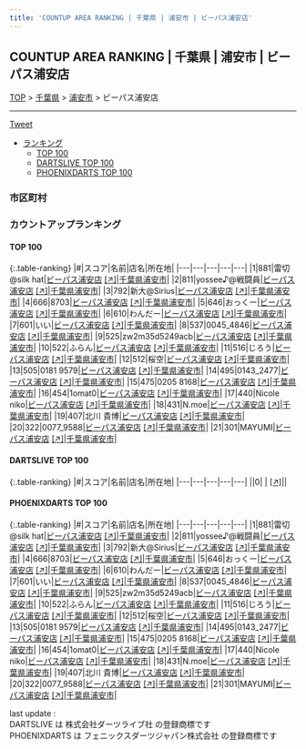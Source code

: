 ```yaml
---
title: 'COUNTUP AREA RANKING | 千葉県 | 浦安市 | ビーパス浦安店'
---
```

## COUNTUP AREA RANKING | 千葉県 | 浦安市 | ビーパス浦安店

[TOP](/darts/rank/) > [千葉県](/darts/rank/千葉県/) > [浦安市](/darts/rank/千葉県/浦安市/) > ビーパス浦安店

___

<a href="https://twitter.com/share?ref_src=twsrc%5Etfw" data-text="COUNTUP AREA RANKING | 千葉県浦安市ビーパス浦安店" class="twitter-share-button" data-hashtags="DARTSLIVE,PHOENIXDARTS,darts,ダーツ" data-show-count="false">Tweet</a>

* [ランキング](#カウントアップランキング)
    * [TOP 100](#top-100)
    * [DARTSLIVE TOP 100](#dartslive-top-100)
    * [PHOENIXDARTS TOP 100](#phoenixdarts-top-100)

### 市区町村

<ul>

</ul>

### カウントアップランキング

#### TOP 100



{:.table-ranking}
|#|スコア|名前|店名|所在地|
|---|---|---|---|---|
|1|881|<span class="rank-name-pd">雷切@silk hat</span>|<a href="/darts/rank/shops/58480.html">ビーパス浦安店</a> <a href="https://vs.phoenixdarts.com/jp/shop/shopDetailInfo/s_58480?s_seq=58480">[↗]</a>|<a href="/darts/rank/千葉県/浦安市">千葉県浦安市</a>|
|2|811|<span class="rank-name-pd">yossee♪@戦闘員</span>|<a href="/darts/rank/shops/58480.html">ビーパス浦安店</a> <a href="https://vs.phoenixdarts.com/jp/shop/shopDetailInfo/s_58480?s_seq=58480">[↗]</a>|<a href="/darts/rank/千葉県/浦安市">千葉県浦安市</a>|
|3|792|<span class="rank-name-pd">新大@Sirius</span>|<a href="/darts/rank/shops/58480.html">ビーパス浦安店</a> <a href="https://vs.phoenixdarts.com/jp/shop/shopDetailInfo/s_58480?s_seq=58480">[↗]</a>|<a href="/darts/rank/千葉県/浦安市">千葉県浦安市</a>|
|4|666|<span class="rank-name-pd">8703</span>|<a href="/darts/rank/shops/58480.html">ビーパス浦安店</a> <a href="https://vs.phoenixdarts.com/jp/shop/shopDetailInfo/s_58480?s_seq=58480">[↗]</a>|<a href="/darts/rank/千葉県/浦安市">千葉県浦安市</a>|
|5|646|<span class="rank-name-pd">おっくー</span>|<a href="/darts/rank/shops/58480.html">ビーパス浦安店</a> <a href="https://vs.phoenixdarts.com/jp/shop/shopDetailInfo/s_58480?s_seq=58480">[↗]</a>|<a href="/darts/rank/千葉県/浦安市">千葉県浦安市</a>|
|6|610|<span class="rank-name-pd">わんだー</span>|<a href="/darts/rank/shops/58480.html">ビーパス浦安店</a> <a href="https://vs.phoenixdarts.com/jp/shop/shopDetailInfo/s_58480?s_seq=58480">[↗]</a>|<a href="/darts/rank/千葉県/浦安市">千葉県浦安市</a>|
|7|601|<span class="rank-name-pd">いい</span>|<a href="/darts/rank/shops/58480.html">ビーパス浦安店</a> <a href="https://vs.phoenixdarts.com/jp/shop/shopDetailInfo/s_58480?s_seq=58480">[↗]</a>|<a href="/darts/rank/千葉県/浦安市">千葉県浦安市</a>|
|8|537|<span class="rank-name-pd">0045_4846</span>|<a href="/darts/rank/shops/58480.html">ビーパス浦安店</a> <a href="https://vs.phoenixdarts.com/jp/shop/shopDetailInfo/s_58480?s_seq=58480">[↗]</a>|<a href="/darts/rank/千葉県/浦安市">千葉県浦安市</a>|
|9|525|<span class="rank-name-pd">zw2m35d5249acb</span>|<a href="/darts/rank/shops/58480.html">ビーパス浦安店</a> <a href="https://vs.phoenixdarts.com/jp/shop/shopDetailInfo/s_58480?s_seq=58480">[↗]</a>|<a href="/darts/rank/千葉県/浦安市">千葉県浦安市</a>|
|10|522|<span class="rank-name-pd">ふらん</span>|<a href="/darts/rank/shops/58480.html">ビーパス浦安店</a> <a href="https://vs.phoenixdarts.com/jp/shop/shopDetailInfo/s_58480?s_seq=58480">[↗]</a>|<a href="/darts/rank/千葉県/浦安市">千葉県浦安市</a>|
|11|516|<span class="rank-name-pd">じろう</span>|<a href="/darts/rank/shops/58480.html">ビーパス浦安店</a> <a href="https://vs.phoenixdarts.com/jp/shop/shopDetailInfo/s_58480?s_seq=58480">[↗]</a>|<a href="/darts/rank/千葉県/浦安市">千葉県浦安市</a>|
|12|512|<span class="rank-name-pd">桜空</span>|<a href="/darts/rank/shops/58480.html">ビーパス浦安店</a> <a href="https://vs.phoenixdarts.com/jp/shop/shopDetailInfo/s_58480?s_seq=58480">[↗]</a>|<a href="/darts/rank/千葉県/浦安市">千葉県浦安市</a>|
|13|505|<span class="rank-name-pd">0181 9579</span>|<a href="/darts/rank/shops/58480.html">ビーパス浦安店</a> <a href="https://vs.phoenixdarts.com/jp/shop/shopDetailInfo/s_58480?s_seq=58480">[↗]</a>|<a href="/darts/rank/千葉県/浦安市">千葉県浦安市</a>|
|14|495|<span class="rank-name-pd">0143_2477</span>|<a href="/darts/rank/shops/58480.html">ビーパス浦安店</a> <a href="https://vs.phoenixdarts.com/jp/shop/shopDetailInfo/s_58480?s_seq=58480">[↗]</a>|<a href="/darts/rank/千葉県/浦安市">千葉県浦安市</a>|
|15|475|<span class="rank-name-pd">0205 8168</span>|<a href="/darts/rank/shops/58480.html">ビーパス浦安店</a> <a href="https://vs.phoenixdarts.com/jp/shop/shopDetailInfo/s_58480?s_seq=58480">[↗]</a>|<a href="/darts/rank/千葉県/浦安市">千葉県浦安市</a>|
|16|454|<span class="rank-name-pd">1omat0</span>|<a href="/darts/rank/shops/58480.html">ビーパス浦安店</a> <a href="https://vs.phoenixdarts.com/jp/shop/shopDetailInfo/s_58480?s_seq=58480">[↗]</a>|<a href="/darts/rank/千葉県/浦安市">千葉県浦安市</a>|
|17|440|<span class="rank-name-pd">Nicole niko</span>|<a href="/darts/rank/shops/58480.html">ビーパス浦安店</a> <a href="https://vs.phoenixdarts.com/jp/shop/shopDetailInfo/s_58480?s_seq=58480">[↗]</a>|<a href="/darts/rank/千葉県/浦安市">千葉県浦安市</a>|
|18|431|<span class="rank-name-pd">N.moe</span>|<a href="/darts/rank/shops/58480.html">ビーパス浦安店</a> <a href="https://vs.phoenixdarts.com/jp/shop/shopDetailInfo/s_58480?s_seq=58480">[↗]</a>|<a href="/darts/rank/千葉県/浦安市">千葉県浦安市</a>|
|19|407|<span class="rank-name-pd">北川 貴博</span>|<a href="/darts/rank/shops/58480.html">ビーパス浦安店</a> <a href="https://vs.phoenixdarts.com/jp/shop/shopDetailInfo/s_58480?s_seq=58480">[↗]</a>|<a href="/darts/rank/千葉県/浦安市">千葉県浦安市</a>|
|20|322|<span class="rank-name-pd">0077_9588</span>|<a href="/darts/rank/shops/58480.html">ビーパス浦安店</a> <a href="https://vs.phoenixdarts.com/jp/shop/shopDetailInfo/s_58480?s_seq=58480">[↗]</a>|<a href="/darts/rank/千葉県/浦安市">千葉県浦安市</a>|
|21|301|<span class="rank-name-pd">MAYUMI</span>|<a href="/darts/rank/shops/58480.html">ビーパス浦安店</a> <a href="https://vs.phoenixdarts.com/jp/shop/shopDetailInfo/s_58480?s_seq=58480">[↗]</a>|<a href="/darts/rank/千葉県/浦安市">千葉県浦安市</a>|


#### DARTSLIVE TOP 100



{:.table-ranking}
|#|スコア|名前|店名|所在地|
|---|---|---|---|---|
||0|<span class="rank-name-dl"> </span>|<a href="/darts/rank/shops/.html"></a> <a href="">[↗]</a>|<a href="/darts/rank//"></a>|


#### PHOENIXDARTS TOP 100



{:.table-ranking}
|#|スコア|名前|店名|所在地|
|---|---|---|---|---|
|1|881|<span class="rank-name-pd">雷切@silk hat</span>|<a href="/darts/rank/shops/58480.html">ビーパス浦安店</a> <a href="https://vs.phoenixdarts.com/jp/shop/shopDetailInfo/s_58480?s_seq=58480">[↗]</a>|<a href="/darts/rank/千葉県/浦安市">千葉県浦安市</a>|
|2|811|<span class="rank-name-pd">yossee♪@戦闘員</span>|<a href="/darts/rank/shops/58480.html">ビーパス浦安店</a> <a href="https://vs.phoenixdarts.com/jp/shop/shopDetailInfo/s_58480?s_seq=58480">[↗]</a>|<a href="/darts/rank/千葉県/浦安市">千葉県浦安市</a>|
|3|792|<span class="rank-name-pd">新大@Sirius</span>|<a href="/darts/rank/shops/58480.html">ビーパス浦安店</a> <a href="https://vs.phoenixdarts.com/jp/shop/shopDetailInfo/s_58480?s_seq=58480">[↗]</a>|<a href="/darts/rank/千葉県/浦安市">千葉県浦安市</a>|
|4|666|<span class="rank-name-pd">8703</span>|<a href="/darts/rank/shops/58480.html">ビーパス浦安店</a> <a href="https://vs.phoenixdarts.com/jp/shop/shopDetailInfo/s_58480?s_seq=58480">[↗]</a>|<a href="/darts/rank/千葉県/浦安市">千葉県浦安市</a>|
|5|646|<span class="rank-name-pd">おっくー</span>|<a href="/darts/rank/shops/58480.html">ビーパス浦安店</a> <a href="https://vs.phoenixdarts.com/jp/shop/shopDetailInfo/s_58480?s_seq=58480">[↗]</a>|<a href="/darts/rank/千葉県/浦安市">千葉県浦安市</a>|
|6|610|<span class="rank-name-pd">わんだー</span>|<a href="/darts/rank/shops/58480.html">ビーパス浦安店</a> <a href="https://vs.phoenixdarts.com/jp/shop/shopDetailInfo/s_58480?s_seq=58480">[↗]</a>|<a href="/darts/rank/千葉県/浦安市">千葉県浦安市</a>|
|7|601|<span class="rank-name-pd">いい</span>|<a href="/darts/rank/shops/58480.html">ビーパス浦安店</a> <a href="https://vs.phoenixdarts.com/jp/shop/shopDetailInfo/s_58480?s_seq=58480">[↗]</a>|<a href="/darts/rank/千葉県/浦安市">千葉県浦安市</a>|
|8|537|<span class="rank-name-pd">0045_4846</span>|<a href="/darts/rank/shops/58480.html">ビーパス浦安店</a> <a href="https://vs.phoenixdarts.com/jp/shop/shopDetailInfo/s_58480?s_seq=58480">[↗]</a>|<a href="/darts/rank/千葉県/浦安市">千葉県浦安市</a>|
|9|525|<span class="rank-name-pd">zw2m35d5249acb</span>|<a href="/darts/rank/shops/58480.html">ビーパス浦安店</a> <a href="https://vs.phoenixdarts.com/jp/shop/shopDetailInfo/s_58480?s_seq=58480">[↗]</a>|<a href="/darts/rank/千葉県/浦安市">千葉県浦安市</a>|
|10|522|<span class="rank-name-pd">ふらん</span>|<a href="/darts/rank/shops/58480.html">ビーパス浦安店</a> <a href="https://vs.phoenixdarts.com/jp/shop/shopDetailInfo/s_58480?s_seq=58480">[↗]</a>|<a href="/darts/rank/千葉県/浦安市">千葉県浦安市</a>|
|11|516|<span class="rank-name-pd">じろう</span>|<a href="/darts/rank/shops/58480.html">ビーパス浦安店</a> <a href="https://vs.phoenixdarts.com/jp/shop/shopDetailInfo/s_58480?s_seq=58480">[↗]</a>|<a href="/darts/rank/千葉県/浦安市">千葉県浦安市</a>|
|12|512|<span class="rank-name-pd">桜空</span>|<a href="/darts/rank/shops/58480.html">ビーパス浦安店</a> <a href="https://vs.phoenixdarts.com/jp/shop/shopDetailInfo/s_58480?s_seq=58480">[↗]</a>|<a href="/darts/rank/千葉県/浦安市">千葉県浦安市</a>|
|13|505|<span class="rank-name-pd">0181 9579</span>|<a href="/darts/rank/shops/58480.html">ビーパス浦安店</a> <a href="https://vs.phoenixdarts.com/jp/shop/shopDetailInfo/s_58480?s_seq=58480">[↗]</a>|<a href="/darts/rank/千葉県/浦安市">千葉県浦安市</a>|
|14|495|<span class="rank-name-pd">0143_2477</span>|<a href="/darts/rank/shops/58480.html">ビーパス浦安店</a> <a href="https://vs.phoenixdarts.com/jp/shop/shopDetailInfo/s_58480?s_seq=58480">[↗]</a>|<a href="/darts/rank/千葉県/浦安市">千葉県浦安市</a>|
|15|475|<span class="rank-name-pd">0205 8168</span>|<a href="/darts/rank/shops/58480.html">ビーパス浦安店</a> <a href="https://vs.phoenixdarts.com/jp/shop/shopDetailInfo/s_58480?s_seq=58480">[↗]</a>|<a href="/darts/rank/千葉県/浦安市">千葉県浦安市</a>|
|16|454|<span class="rank-name-pd">1omat0</span>|<a href="/darts/rank/shops/58480.html">ビーパス浦安店</a> <a href="https://vs.phoenixdarts.com/jp/shop/shopDetailInfo/s_58480?s_seq=58480">[↗]</a>|<a href="/darts/rank/千葉県/浦安市">千葉県浦安市</a>|
|17|440|<span class="rank-name-pd">Nicole niko</span>|<a href="/darts/rank/shops/58480.html">ビーパス浦安店</a> <a href="https://vs.phoenixdarts.com/jp/shop/shopDetailInfo/s_58480?s_seq=58480">[↗]</a>|<a href="/darts/rank/千葉県/浦安市">千葉県浦安市</a>|
|18|431|<span class="rank-name-pd">N.moe</span>|<a href="/darts/rank/shops/58480.html">ビーパス浦安店</a> <a href="https://vs.phoenixdarts.com/jp/shop/shopDetailInfo/s_58480?s_seq=58480">[↗]</a>|<a href="/darts/rank/千葉県/浦安市">千葉県浦安市</a>|
|19|407|<span class="rank-name-pd">北川 貴博</span>|<a href="/darts/rank/shops/58480.html">ビーパス浦安店</a> <a href="https://vs.phoenixdarts.com/jp/shop/shopDetailInfo/s_58480?s_seq=58480">[↗]</a>|<a href="/darts/rank/千葉県/浦安市">千葉県浦安市</a>|
|20|322|<span class="rank-name-pd">0077_9588</span>|<a href="/darts/rank/shops/58480.html">ビーパス浦安店</a> <a href="https://vs.phoenixdarts.com/jp/shop/shopDetailInfo/s_58480?s_seq=58480">[↗]</a>|<a href="/darts/rank/千葉県/浦安市">千葉県浦安市</a>|
|21|301|<span class="rank-name-pd">MAYUMI</span>|<a href="/darts/rank/shops/58480.html">ビーパス浦安店</a> <a href="https://vs.phoenixdarts.com/jp/shop/shopDetailInfo/s_58480?s_seq=58480">[↗]</a>|<a href="/darts/rank/千葉県/浦安市">千葉県浦安市</a>|


<div class="footer border-top border-gray-light mt-5 pt-3 text-right text-gray">
    last update : <span style="font-weight: italic" id="foot_last_modified"></span><br />
    DARTSLIVE は 株式会社ダーツライブ社 の登録商標です<br />
    PHOENIXDARTS は フェニックスダーツジャパン株式会社 の登録商標です<br />
</div>

<script src="https://cdnjs.cloudflare.com/ajax/libs/jquery.tablesorter/2.31.3/js/jquery.tablesorter.min.js" integrity="sha512-qzgd5cYSZcosqpzpn7zF2ZId8f/8CHmFKZ8j7mU4OUXTNRd5g+ZHBPsgKEwoqxCtdQvExE5LprwwPAgoicguNg==" crossorigin="anonymous" referrerpolicy="no-referrer"></script>
<link rel="stylesheet" href="https://cdnjs.cloudflare.com/ajax/libs/jquery.tablesorter/2.31.3/css/theme.default.min.css" integrity="sha512-wghhOJkjQX0Lh3NSWvNKeZ0ZpNn+SPVXX1Qyc9OCaogADktxrBiBdKGDoqVUOyhStvMBmJQ8ZdMHiR3wuEq8+w==" crossorigin="anonymous" referrerpolicy="no-referrer" />
<script>
$(function() {
    $(".table-ranking").tablesorter({sortList:[[0, 0]]});
    $("#foot_last_modified").text(formatDate(new Date(document.lastModified), 'yyyy-MM-dd HH:mm:ss'));
});
</script>

<script async src="https://platform.twitter.com/widgets.js" charset="utf-8"></script>